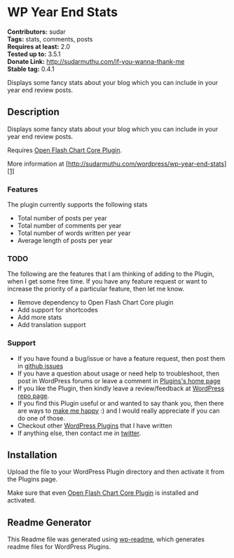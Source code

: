 # WP Year End Stats #
**Contributors:** sudar  
**Tags:** stats, comments, posts  
**Requires at least:** 2.0  
**Tested up to:** 3.5.1  
**Donate Link:** http://sudarmuthu.com/if-you-wanna-thank-me  
**Stable tag:** 0.4.1  
	
Displays some fancy stats about your blog which you can include in your year end review posts. 
	
## Description ##

Displays some fancy stats about your blog which you can include in your year end review posts. 

Requires [Open Flash Chart Core Plugin][2].

More information at [http://sudarmuthu.com/wordpress/wp-year-end-stats][1]

 [1]: http://sudarmuthu.com/wordpress/wp-year-end-stats
 [2]: http://sudarmuthu.com/wordpress/open-flash-chart-core

### Features

The plugin currently supports the following stats

- Total number of posts per year
- Total number of comments per year
- Total number of words written per year
- Average length of posts per year
	
### TODO

The following are the features that I am thinking of adding to the Plugin, when I get some free time. If you have any feature request or want to increase the priority of a particular feature, then let me know.

- Remove dependency to Open Flash Chart Core plugin
- Add support for shortcodes
- Add more stats
- Add translation support

### Support

- If you have found a bug/issue or have a feature request, then post them in [github issues][7]
- If you have a question about usage or need help to troubleshoot, then post in WordPress forums or leave a comment in [Plugins's home page][1]
- If you like the Plugin, then kindly leave a review/feedback at [WordPress repo page][8].
- If you find this Plugin useful or and wanted to say thank you, then there are ways to [make me happy](http://sudarmuthu.com/if-you-wanna-thank-me) :) and I would really appreciate if you can do one of those.
- Checkout other [WordPress Plugins][5] that I have written
- If anything else, then contact me in [twitter][3].

 [1]: http://sudarmuthu.com/wordpress/wp-year-end-stats
 [3]: http://twitter.com/sudarmuthu
 [4]: http://sudarmuthu.com/blog
 [5]: http://sudarmuthu.com/wordpress
 [6]: https://github.com/sudar/wp-year-end-stats
 [7]: https://github.com/sudar/wp-year-end-stats/issues
 [8]: http://wordpress.org/extend/plugins/wp-year-end-stats/

## Installation ##

Upload the file to your WordPress Plugin directory and then activate it from the Plugins page. 

Make sure that even [Open Flash Chart Core Plugin][3] is installed and activated.

[3]: http://sudarmuthu.com/wordpress/open-flash-chart-core

## Readme Generator ##

This Readme file was generated using <a href = 'http://sudarmuthu.com/wordpress/wp-readme'>wp-readme</a>, which generates readme files for WordPress Plugins.
